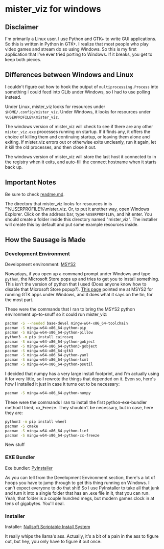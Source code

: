 # mister_viz for windows

## Disclaimer

I'm primarily a Linux user. I use Python and GTK+ to write GUI applications. So this is written in Python in GTK+. I realize that most people who play video games and stream do so using Windows. So this is my first application that I've ever tried porting to Windows. If it breaks, you get to keep both pieces.

## Differences between Windows and Linux

I couldn't figure out how to hook the output of `multiprocessing.Process` into something I could feed into GLib under Windows, so I had to use polling instead.

Under Linux, mister_viz looks for resources under `$HOME/.config/mister_viz`. Under Windows, it looks for resources under `%USERPROFILE%\mister_viz`.

The windows version of mister_viz will check to see if there are any other `mister_viz.exe` processes running on startup. If it finds any, it offers the choice of killing them and continuing startup, or leaving them alone and exiting. If mister_viz errors out or otherwise exits uncleanly, run it again, let it kill the old processes, and then close it out.

The windows version of mister_viz will store the last host it connected to in the registry when it exits, and auto-fill the connect hostname when it starts back up.

## Important Notes

Be sure to check [readme.md](readme.md).

The directory that mister_viz looks for resources in is "%USERPROFILE%\mister_viz. Or, to put it another way, open Windows Explorer. Click on the address bar, type `%USERPROFILE%`, and hit enter. You should create a folder inside this directory named "mister_viz". The installer will create this by default and put some example resources inside.

## How the Sausage is Made

### Development Environment

Development environment: [MSYS2](https://www.msys2.org/)

Nowadays, if you open up a command prompt under Windows and type `python`, the Microsoft Store pops up and tries to get you to install something. This isn't the version of python that I used (Does anyone know how to disable that Microsoft Store popup?). [This page](https://www.gtk.org/docs/installations/windows) pointed me at MSYS2 for running GTK apps under Windows, and it does what it says on the tin, for the most part.

These were the commands that I ran to bring the MSYS2 python environment up-to-snuff so it could run mister_viz:

```bash
pacman -S --needed base-devel mingw-w64-x86_64-toolchain
pacman -S mingw-w64-x86_64-python-pip
pacman -S mingw-w64-x86_64-python-pillow
python3 -m pip install cairosvg
pacman -S mingw-w64-x86_64-python-gobject
pacman -S mingw-w64-x86_64-python3-gobject
pacman -S mingw-w64-x86_64-gtk3
pacman -S mingw-w64-x86_64-python-yaml
pacman -S mingw-w64-x86_64-python-lxml
pacman -S mingw-w64-x86_64-python-psutil
```

I decided that numpy has a very large install footprint, and I'm actually using it for very little, so I rewrote the things that depended on it. Even so, here's how I installed it just in case it turns out to be necessary:

```bash
pacman -S mingw-w64-x86_64-python-numpy
```

These were the commands I ran to install the first python-exe-bundler method I tried, cx_Freeze. They shouldn't be necessary, but in case, here they are:

```bash
python3 -m pip install wheel
pacman -S cmake
pacman -S mingw-w64-x86_64-python-lief
pacman -S mingw-w64-x86_64-python-cx-freeze 
```

New stuff

### EXE Bundler

Exe bundler: [PyInstaller](https://pyinstaller.org/)

As you can tell from the Development Environment section, there's a lot of hoops you have to jump through to get this thing running on Windows. I can't expect everyone to do that shit! So I use PyInstaller to take all that junk and turn it into a single folder that has an .exe file in it, that you can run. Yeah, that folder is a couple hundred megs, but modern games clock in at tens of gigabytes. You'll deal.

### Installer

Installer: [Nullsoft Scriptable Install System](https://nsis.sourceforge.io/)

It really whips the llama's ass. Actually, it's a bit of a pain in the ass to figure out, but hey, you only have to figure it out once.
